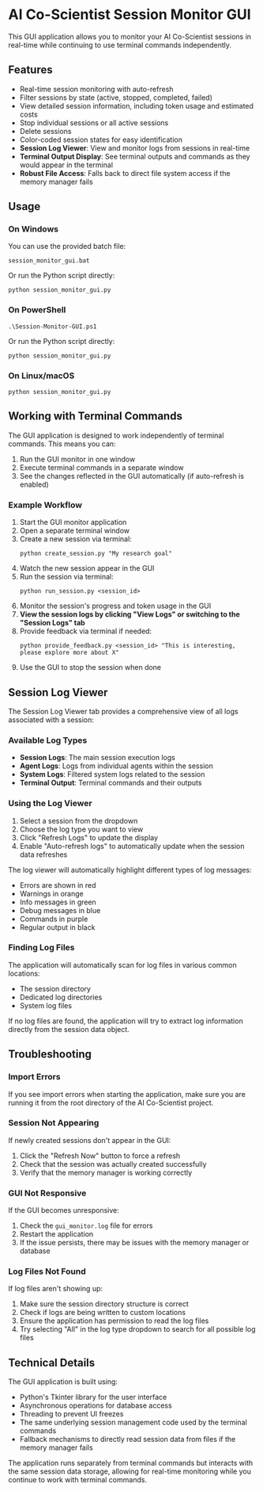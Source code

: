 # AI Co-Scientist Session Monitor GUI

This GUI application allows you to monitor your AI Co-Scientist sessions in real-time while continuing to use terminal commands independently.

## Features

- Real-time session monitoring with auto-refresh
- Filter sessions by state (active, stopped, completed, failed)
- View detailed session information, including token usage and estimated costs
- Stop individual sessions or all active sessions
- Delete sessions
- Color-coded session states for easy identification
- **Session Log Viewer**: View and monitor logs from sessions in real-time
- **Terminal Output Display**: See terminal outputs and commands as they would appear in the terminal
- **Robust File Access**: Falls back to direct file system access if the memory manager fails

## Usage

### On Windows

You can use the provided batch file:

```
session_monitor_gui.bat
```

Or run the Python script directly:

```
python session_monitor_gui.py
```

### On PowerShell

```
.\Session-Monitor-GUI.ps1
```

Or run the Python script directly:

```
python session_monitor_gui.py
```

### On Linux/macOS

```
python session_monitor_gui.py
```

## Working with Terminal Commands

The GUI application is designed to work independently of terminal commands. This means you can:

1. Run the GUI monitor in one window
2. Execute terminal commands in a separate window
3. See the changes reflected in the GUI automatically (if auto-refresh is enabled)

### Example Workflow

1. Start the GUI monitor application
2. Open a separate terminal window
3. Create a new session via terminal:
   ```
   python create_session.py "My research goal"
   ```
4. Watch the new session appear in the GUI
5. Run the session via terminal:
   ```
   python run_session.py <session_id>
   ```
6. Monitor the session's progress and token usage in the GUI
7. **View the session logs by clicking "View Logs" or switching to the "Session Logs" tab**
8. Provide feedback via terminal if needed:
   ```
   python provide_feedback.py <session_id> "This is interesting, please explore more about X"
   ```
9. Use the GUI to stop the session when done

## Session Log Viewer

The Session Log Viewer tab provides a comprehensive view of all logs associated with a session:

### Available Log Types

- **Session Logs**: The main session execution logs
- **Agent Logs**: Logs from individual agents within the session
- **System Logs**: Filtered system logs related to the session
- **Terminal Output**: Terminal commands and their outputs

### Using the Log Viewer

1. Select a session from the dropdown
2. Choose the log type you want to view
3. Click "Refresh Logs" to update the display
4. Enable "Auto-refresh logs" to automatically update when the session data refreshes

The log viewer will automatically highlight different types of log messages:
- Errors are shown in red
- Warnings in orange
- Info messages in green
- Debug messages in blue
- Commands in purple
- Regular output in black

### Finding Log Files

The application will automatically scan for log files in various common locations:
- The session directory
- Dedicated log directories
- System log files

If no log files are found, the application will try to extract log information directly from the session data object.

## Troubleshooting

### Import Errors

If you see import errors when starting the application, make sure you are running it from the root directory of the AI Co-Scientist project.

### Session Not Appearing

If newly created sessions don't appear in the GUI:
1. Click the "Refresh Now" button to force a refresh
2. Check that the session was actually created successfully
3. Verify that the memory manager is working correctly

### GUI Not Responsive

If the GUI becomes unresponsive:
1. Check the `gui_monitor.log` file for errors
2. Restart the application
3. If the issue persists, there may be issues with the memory manager or database

### Log Files Not Found

If log files aren't showing up:
1. Make sure the session directory structure is correct
2. Check if logs are being written to custom locations
3. Ensure the application has permission to read the log files
4. Try selecting "All" in the log type dropdown to search for all possible log files

## Technical Details

The GUI application is built using:
- Python's Tkinter library for the user interface
- Asynchronous operations for database access
- Threading to prevent UI freezes
- The same underlying session management code used by the terminal commands
- Fallback mechanisms to directly read session data from files if the memory manager fails

The application runs separately from terminal commands but interacts with the same session data storage, allowing for real-time monitoring while you continue to work with terminal commands. 